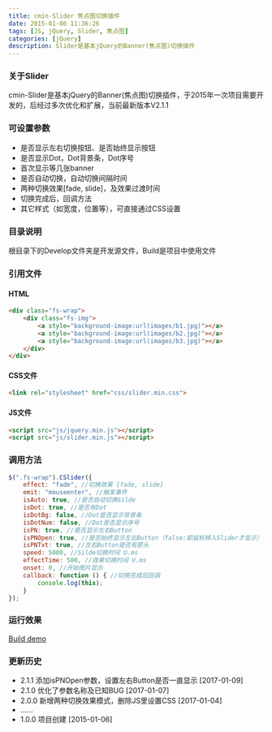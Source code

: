 ```yaml
---
title: cmin-Slider 焦点图切换插件
date: 2015-01-06 11:36:26
tags: [JS, jQuery, Slider, 焦点图]
categories: [jQuery]
description: Slider是基本jQuery的Banner(焦点图)切换插件
---
```


### 关于Slider
cmin-Slider是基本jQuery的Banner(焦点图)切换插件，于2015年一次项目需要开发的，后经过多次优化和扩展，当前最新版本V2.1.1


### 可设置参数
- 是否显示左右切换按钮、是否始终显示按钮
- 是否显示Dot，Dot背景条，Dot序号
- 首次显示等几张banner
- 是否自动切换，自动切换间隔时间
- 两种切换效果[fade, slide]，及效果过渡时间
- 切换完成后，回调方法
- 其它样式（如宽度，位置等），可直接通过CSS设置


### 目录说明
根目录下的Develop文件夹是开发源文件，Build是项目中使用文件


### 引用文件
#### HTML
``` html
<div class="fs-wrap">
    <div class="fs-img">
        <a style="background-image:url(images/b1.jpg)"></a>
        <a style="background-image:url(images/b2.jpg)"></a>
        <a style="background-image:url(images/b3.jpg)"></a>
    </div>
</div>
```

#### CSS文件
``` html
<link rel="stylesheet" href="css/slider.min.css">
```

#### JS文件
``` html
<script src="js/jquery.min.js"></script>
<script src="js/slider.min.js"></script>
```


### 调用方法
``` js
$(".fs-wrap").CSlider({
    effect: "fade", //切换效果 [fade, slide]
    emit: "mouseenter", //触发事件
    isAuto: true, //是否自动切换Silde
    isDot: true, //是否有Dot
    isDotBg: false, //Dot是否显示背景条
    isDotNum: false, //Dot是否显示序号
    isPN: true, //是否显示左右Button
    isPNOpen: true, //是否始终显示左右Button（false:即鼠标移入Slider才显示）
    isPNTxt: true, //左右Button是否有箭头
    speed: 5000, //Silde切换时间 U.ms
    effectTime: 500, //效果切换时间 U.ms
    onset: 0, //开始图片显示
    callback: function () { //切换完成后回调
        console.log(this);
    }
});
```


### 运行效果
[Build demo](http://cymmint.coding.me/cmin-Slider/Build/slider.html)


### 更新历史
- 2.1.1 添加isPNOpen参数，设置左右Button是否一直显示 [2017-01-09]
- 2.1.0 优化了参数名称及已知BUG [2017-01-07]
- 2.0.0 新增两种切换效果模式，删除JS里设置CSS [2017-01-04]
- ……
- 1.0.0 项目创建 [2015-01-06]